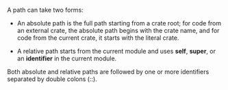 A path can take two forms:

- An absolute path is the full path starting from a crate root; for code from an external crate, the absolute path begins with the crate name, and for code from the current crate, it starts with the literal crate.

- A relative path starts from the current module and uses **self**, **super**, or an **identifier** in the current module.

Both absolute and relative paths are followed by one or more identifiers separated by double colons (::).